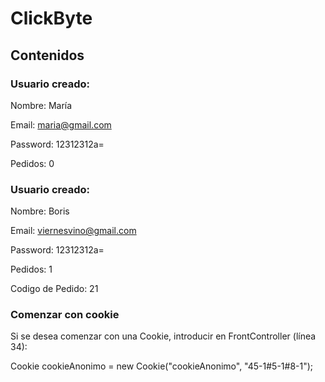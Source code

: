 # ClickByte

## Contenidos

### Usuario creado:

Nombre: María

Email: maria@gmail.com

Password: 12312312a=

Pedidos: 0



### Usuario creado:

Nombre: Boris

Email: viernesvino@gmail.com

Password: 12312312a=

Pedidos: 1

Codigo de Pedido: 21


### Comenzar con cookie

Si se desea comenzar con una Cookie, introducir en FrontController (línea 34):

Cookie cookieAnonimo = new Cookie("cookieAnonimo", "45-1#5-1#8-1");
